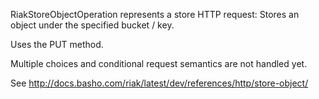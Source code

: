 RiakStoreObjectOperation represents a store HTTP request: 
Stores an object under the specified bucket / key. 

Uses the PUT method.

Multiple choices and conditional request semantics are not handled yet.

See http://docs.basho.com/riak/latest/dev/references/http/store-object/